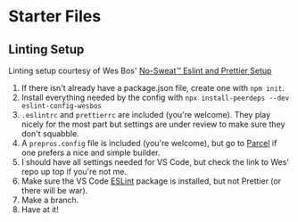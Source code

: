 # Starter Files

## Linting Setup

Linting setup courtesy of Wes Bos' [No-Sweat™ Eslint and Prettier Setup](<https://github.com/wesbos/eslint-config-wesbos#no-sweat-eslint-and-prettier-setup>)

1. If there isn't already have a package.json file, create one with `npm init`.
2. Install everything needed by the config with `npx install-peerdeps --dev eslint-config-wesbos`
3. `.eslintrc` and `prettierrc` are included (you're welcome). They play nicely for the most part but settings are under review to make sure they don't squabble.
4. A `prepros.config` file is included (you're welcome), but go to [Parcel](https://parceljs.org/getting-started/webapp/) if one prefers a nice and simple builder.
5. I should have all settings needed for VS Code, but check the link to Wes' repo up top if you're not me.
6. Make sure the VS Code [ESLint](https://marketplace.visualstudio.com/items?itemName=dbaeumer.vscode-eslint) package is installed, but not Prettier (or there will be war).
7. Make a branch.
8. Have at it!
